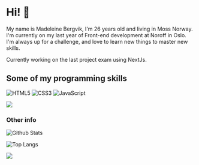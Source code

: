 # Hi! 👋

My name is Madeleine Bergvik, I'm 26 years old and living in Moss Norway. I'm currently on my last year of Front-end development at Noroff in Oslo. 
I'm always up for a challenge, and love to learn new things to master new skills.

Currently working on the last project exam using NextJs. 

## Some of my programming skills

![HTML5](https://img.shields.io/badge/-HTML5-E34F26?style=flat-square&logo=html5&logoColor=white)
![CSS3](https://img.shields.io/badge/-CSS3-1572B6?style=flat-square&logo=css3)
![JavaScript](https://img.shields.io/badge/-JavaScript-black?style=flat-square&logo=javascript)

<img src="{https://img.shields.io/badge/Wordpress-21759B?style=for-the-badge&logo=wordpress&logoColor=white}" />




### Other info

![Github Stats](https://github-readme-stats.vercel.app/api?username=madeleinecmarie&count_private=true&show_icons=true&include_all_commits=true&theme=radical)

![Top Langs](https://github-readme-stats.vercel.app/api/top-langs/?username=madeleinecmarie&theme=tokyonight)

![](https://visitor-badge.laobi.icu/badge?page_id=madeleinecmarie.madeleinecmarie)
